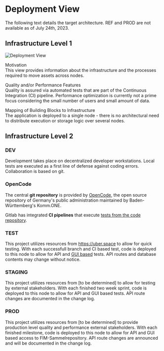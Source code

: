 # Deployment View

The following text details the target architecture. REF and PROD are not available as of July 24th, 2023.

## Infrastructure Level 1

![Deployment View](./diagrams/Deployment_View.png "Deployment View")

Motivation  
This view provides information about the infrastructure and the processes required to move assets across nodes.

Quality and/or Performance Features  
Quality is assured via automated tests that are part of the Continuous Integration (CI) pipeline. Performance optimization is currently not a prime focus considering the small number of users and small amount of data.

Mapping of Building Blocks to Infrastructure  
The application is deployed to a single node - there is no architectural need to distribute execution or storage logic over several nodes.

## Infrastructure Level 2

### DEV

Development takes place on decentralized developer workstations. Local tests are executed as a first line of defense against coding errors. Collaboration is based on git.

### OpenCode

The central **git repository** is provided by [OpenCode](https://opencode.de), the open source repository of Germany's public administration maintained by Baden-Württemberg's Komm.ONE.

Gitlab has integrated **CI pipelines** that execute [tests from the code repository](https://gitlab.opencode.de/fitko/fim/schema-repository/-/tree/main/tests).

### TEST

This project utilizes resources from https://uber.space to allow for quick testing. With each successfull branch and CI based test, code is deployed to this node to allow for API and [GUI based](http://test.fim.uber.space) tests. API routes and database contents may change without notice.

### STAGING

This project utilizes resources from \[to be determined\] to allow for testing by external stakeholders. With each finished two week sprint, code is deployed to this node to allow for API and GUI based tests. API route changes are documented in the change log.

### PROD

This project utilizes resources from \[to be determined\] to provide production level quality and performance external stakeholders. With each finished milestone, code is deployed to this node to allow for API and GUI based access to FIM-Sammelrepository. API route changes are announced and will be documented in the change log.
